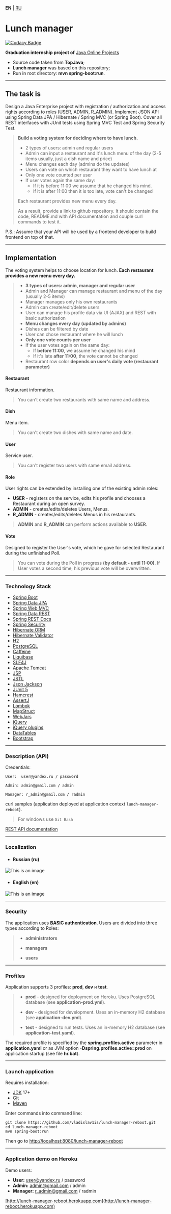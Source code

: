 **EN** | [RU](README.md)

Lunch manager
===============================
[![Codacy Badge](https://app.codacy.com/project/badge/Grade/46564cd5f07143d2954c3ffe03a48608)](https://www.codacy.com/gh/vladislav1is/lunch-manager-reboot/dashboard?utm_source=github.com&amp;utm_medium=referral&amp;utm_content=vladislav1is/lunch-manager-reboot&amp;utm_campaign=Badge_Grade)

**Graduation internship project of** [Java Online Projects](https://javaops.ru/view/topjava)
- Source code taken from **TopJava**;
- **Lunch manager** was based on this repository;
- Run in root directory: **mvn spring-boot:run**.

-----
## The task is
Design a Java Enterprise project with registration / authorization and access rights according to roles (USER, ADMIN, R_ADMIN).
Implement JSON API using Spring Data JPA / Hibernate / Spring MVC (or Spring Boot).
Cover all REST interfaces with JUnit tests using Spring MVC Test and Spring Security Test.

>**Build a voting system for deciding where to have lunch.**
>* 2 types of users: admin and regular users
>* Admin can input a restaurant and it's lunch menu of the day (2-5 items usually, just a dish name and price)
>* Menu changes each day (admins do the updates)
>* Users can vote on which restaurant they want to have lunch at
>* Only one vote counted per user
>* If user votes again the same day:
>   - If it is before 11:00 we assume that he changed his mind.
>   - If it is after 11:00 then it is too late, vote can't be changed
>
>Each restaurant provides new menu every day.
> 
>As a result, provide a link to github repository. It should contain the code, README.md with API documentation and couple curl commands to test it.

P.S.: Assume that your API will be used by a frontend developer to build frontend on top of that.

-----
## Implementation
The voting system helps to choose location for lunch.
**Each restaurant provides a new menu every day.**

> * **3 types of users: admin, manager and regular user**
>* Admin and Manager can manage restaurant and menu of the day (usually 2-5 items)
>* Manager manages only his own restaurants
>* Admin can create/edit/delete users
>* User can manage his profile data via UI (AJAX) and REST with basic authorization
>* **Menu changes every day (updated by admins)**
>* Dishes can be filtered by date
>* User can chose restaurant where he will lunch
>* **Only one vote counts per user**
>* If the user votes again on the same day:
>   - If **before 11:00**, we assume he changed his mind
>   - If it's late **after 11:00**, the vote cannot be changed
>* Restaurant row color **depends on user's daily vote (restaurant parameter)**

#### Restaurant
Restaurant information.
> You can't create two restaurants with same name and address.

#### Dish
Menu item.
> You can't create two dishes with same name and date.

#### User
Service user.
> You can't register two users with same email address.

#### Role
User rights can be extended by installing one of the existing admin roles:
- **USER** - registers on the service, edits his profile and chooses a Restaurant during an open survey.
- **ADMIN** - creates/edits/deletes Users, Menus.
- **R_ADMIN** - creates/edits/deletes Menus in his restaurants.
> **ADMIN** and **R_ADMIN** can perform actions available to **USER**.

#### Vote
Designed to register the User's vote, which he gave for selected Restaurant during the unfinished Poll.
>You can vote during the Poll in progress **(by default - until 11:00)**. If User votes a second time, his previous vote will be overwritten.

----
### Technology Stack
-   [Spring Boot](https://spring.io/projects/spring-boot)
-   [Spring Data JPA](http://projects.spring.io/spring-data-jpa)
-   [Spring Web MVC](https://docs.spring.io/spring-framework/docs/current/reference/html/web.html)
-   [Spring Data REST](https://spring.io/projects/spring-data-rest)
-   [Spring REST Docs](https://spring.io/projects/spring-restdocs)
-   [Spring Security](http://projects.spring.io/spring-security)
-   [Hibernate ORM](http://hibernate.org/orm)
-   [Hibernate Validator](http://hibernate.org/validator)
-   [H2](https://www.h2database.com)
-   [PostgreSQL](http://www.postgresql.org)
-   [Caffeine](https://github.com/ben-manes/caffeine/wiki)
-   [Liquibase](https://www.liquibase.org)
-   [SLF4J](http://www.slf4j.org)
-   [Apache Tomcat](http://tomcat.apache.org)
-   [JSP](http://ru.wikipedia.org/wiki/JSP)
-   [JSTL](http://en.wikipedia.org/wiki/JavaServer_Pages_Standard_Tag_Library)
-   [Json Jackson](https://github.com/FasterXML/jackson)
-   [JUnit 5](https://junit.org/junit5)
-   [Hamcrest](http://hamcrest.org/JavaHamcrest)
-   [AssertJ](https://assertj.github.io/doc/)
-   [Lombok](https://projectlombok.org)
-   [MapStruct](https://mapstruct.org)
-   [WebJars](http://www.webjars.org)
-   [jQuery](http://jquery.com)
-   [jQuery plugins](https://plugins.jquery.com)
-   [DataTables](http://datatables.net)
-   [Bootstrap](http://getbootstrap.com)

----
### Description (API)
Credentials:
```
User:  user@yandex.ru / password

Admin: admin@gmail.com / admin

Manager: r_admin@gmail.com / radmin
```
curl samples (application deployed at application context `lunch-manager-reboot`).
> For windows use `Git Bash`

[REST API documentation](http://localhost:8080/lunch-manager-reboot/swagger-ui.html)

-----
### Localization

- #### Russian (ru)
![This is an image](i18n.png)

- #### English (en)
![This is an image](i18n_en.png)

----

### Security
The application uses **BASIC authentication**. Users are divided into three types according to Roles:
>- **administrators**
>
>- **managers**
>
>- **users**

----
### Profiles
Application supports 3 profiles: **prod**, **dev** и **test**.

>- **prod** - designed for deployment on Heroku. Uses PostgreSQL database (see **application-prod.yml**).
>
>
>- **dev** - designed for development. Uses an in-memory H2 database (see **application-dev.yml**).
>
>
>- **test** - designed to run tests. Uses an in-memory H2 database (see **application-test.yaml**).

The required profile is specified by the **spring.profiles.active** parameter in **application.yaml** or
as JVM option **-Dspring.profiles.active=prod** on application startup (see file **hr.bat**).

----
### Launch application
Requires installation:
- [JDK](https://www.oracle.com/java/technologies/downloads/#java17) 17+
- [Git](https://git-scm.com/)
- [Maven](https://maven.apache.org/)

Enter commands into command line:
```
git clone https://github.com/vladislav1is/lunch-manager-reboot.git
cd lunch-manager-reboot
mvn spring-boot:run
```
Then go to [http://localhost:8080/lunch-manager-reboot](http://localhost:8080/lunch-manager-reboot)

----
### Application demo on Heroku
Demo users:
- **User:** user@yandex.ru / password
- **Admin:** admin@gmail.com / admin
- **Manager:** r_admin@gmail.com / radmin

[http://lunch-manager-reboot.herokuapp.com](http://lunch-manager-reboot.herokuapp.com)